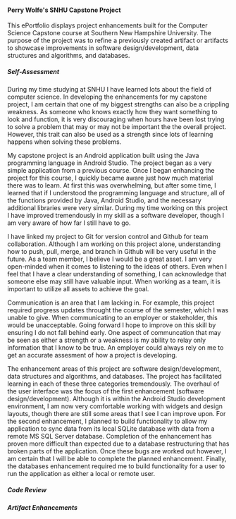 #### Perry Wolfe's SNHU Capstone Project

This ePortfolio displays project enhancements built for the Computer Science Capstone course at Southern New Hampshire University. The purpose of the project was to refine a previously created artifact or artifacts to showcase improvements in software design/development, data structures and algorithms, and databases.

##### Self-Assessment

During my time studying at SNHU I have learned lots about the field of computer science.  In developing the enhancements for my capstone project, I am certain that one of my biggest strengths can also be a crippling weakness.  As someone who knows exactly how they want something to look and function, it is very discouraging when hours have been lost trying to solve a problem that may or may not be important the the overall project.  However, this trait can also be used as a strength since lots of learning happens when solving these problems.  

My capstone project is an Android application built using the Java programming language in Android Studio.  The project began as a very simple application from a previous course.  Once I began enhancing the project for this course, I quickly became aware just how much material there was to learn.  At first this was overwhelming, but after some time, I learned that if I understood the programming language and structure, all of the functions provided by Java, Android Studio, and the necessary additional libraries were very similar.  During my time working on this project I have improved tremendously in my skill as a software developer, though I am very aware of how far I still have to go.

I have linked my project to Git for version control and Github for team collaboration.  Although I am working on this project alone, understanding how to push, pull, merge, and branch in Github will be very useful in the future.  As a team member, I believe I would be a great asset.  I am very open-minded when it comes to listening to the ideas of others.  Even when I feel that I have a clear understanding of something, I can acknowledge that someone else may still have valuable input.  When working as a team, it is important to utilize all assets to achieve the goal.

Communication is an area that I am lacking in.  For example, this project required progress updates throught the course of the semester, which I was unable to give.  When communicating to an employer or stakeholder, this would be unacceptable.  Going forward I hope to improve on this skill by ensuring I do not fall behind early.  One aspect of communcation that may be seen as either a strength or a weakness is my ability to relay only information that I know to be true.  An employer could always rely on me to get an accurate assesment of how a project is developing.

The enhancement areas of this project are software design/development, data structures and algorithms, and databases.  The project has facilitated learning in each of these three categories tremendously.  The overhaul of the user interface was the focus of the first enhancement (software design/development).  Although it is within the Android Studio development environment, I am now very comfortable working with widgets and design layouts, though there are still some areas that I see I can improve upon.  For the second enhancement, I planned to build functionality to allow my application to sync data from its local SQLite database with data from a remote MS SQL Server database.  Completion of the enhancement has proven more difficult than expected due to a database restructuring that has broken parts of the application.  Once these bugs are worked out however, I am certain that I will be able to complete the planned enhancement.  Finally, the databases enhancement required me to build functionality for a user to run the application as either a local or remote user.

##### Code Review

##### Artifact Enhancements
